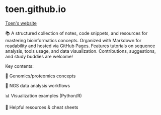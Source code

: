 # toen.github.io
[Toen's website](http://toen.github.io "http://toen.github.io")

📚 A structured collection of notes, code snippets, and resources for mastering bioinformatics concepts. Organized with Markdown for readability and hosted via GitHub Pages. Features tutorials on sequence analysis, tools usage, and data visualization. Contributions, suggestions, and study buddies are welcome!

Key contents:

🔬 Genomics/proteomics concepts

🧬 NGS data analysis workflows

📊 Visualization examples (Python/R)

🔗 Helpful resources & cheat sheets
